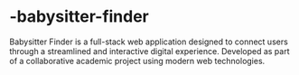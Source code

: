 # -babysitter-finder
Babysitter Finder is a full-stack web application designed to connect users through a streamlined and interactive digital experience. Developed as part of a collaborative academic project using modern web technologies.
